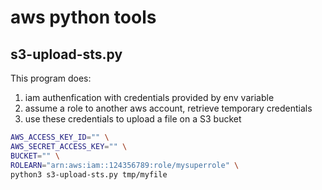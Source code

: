# aws python tools

## s3-upload-sts.py
This program does:
1. iam authenfication with credentials provided by env variable
2. assume a role to another aws account, retrieve temporary credentials
3. use these credentials to upload a file on a S3 bucket

```bash
AWS_ACCESS_KEY_ID="" \
AWS_SECRET_ACCESS_KEY="" \
BUCKET="" \
ROLEARN="arn:aws:iam::124356789:role/mysuperrole" \
python3 s3-upload-sts.py tmp/myfile
```
